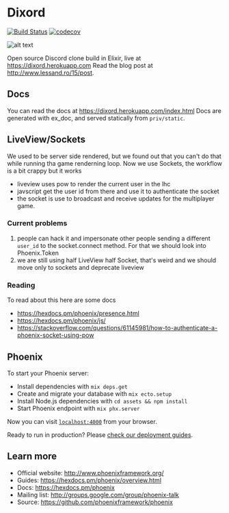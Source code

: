 # Dixord
[![Build Status](https://travis-ci.com/SolbiatiAlessandro/dixord.svg)](https://travis-ci.com/SolbiatiAlessandro/dixord) [![codecov](https://codecov.io/gh/SolbiatiAlessandro/dixord/branch/master/graph/badge.svg)](https://codecov.io/gh/SolbiatiAlessandro/dixord)

![alt text](https://github.com/SolbiatiAlessandro/dixord/blob/master/dixord.png?raw=true)

Open source Discord clone build in Elixir, live at https://dixord.herokuapp.com
Read the blog post at http://www.lessand.ro/15/post.

## Docs

You can read the docs at https://dixord.herokuapp.com/index.html
Docs are generated with ex\_doc, and served statically from `priv/static`.

## LiveView/Sockets

We used to be server side rendered, but we found out that you can't do that while running tha game renderning loop.
Now we use Sockets, the workflow is a bit crappy but it works

- liveview uses pow to render the current user in the lhc
- javscript get the user id from there and use it to authenticate the socket
- the socket is use to broadcast and receive updates for the multiplayer game.

### Current problems 

1) people can hack it and impersonate other people sending a different `user_id` 
to the socket.connect method. For that we should look into Phoenix.Token
2) we are still using half LiveView half Socket, that's weird and we should move only to sockets and deprecate liveview

### Reading
To read about this here are some docs
- https://hexdocs.pm/phoenix/presence.html
- https://hexdocs.pm/phoenix/js/
- https://stackoverflow.com/questions/61145981/how-to-authenticate-a-phoenix-socket-using-pow


## Phoenix

To start your Phoenix server:

  * Install dependencies with `mix deps.get`
  * Create and migrate your database with `mix ecto.setup`
  * Install Node.js dependencies with `cd assets && npm install`
  * Start Phoenix endpoint with `mix phx.server`

Now you can visit [`localhost:4000`](http://localhost:4000) from your browser.

Ready to run in production? Please [check our deployment guides](https://hexdocs.pm/phoenix/deployment.html).

## Learn more

  * Official website: http://www.phoenixframework.org/
  * Guides: https://hexdocs.pm/phoenix/overview.html
  * Docs: https://hexdocs.pm/phoenix
  * Mailing list: http://groups.google.com/group/phoenix-talk
  * Source: https://github.com/phoenixframework/phoenix
